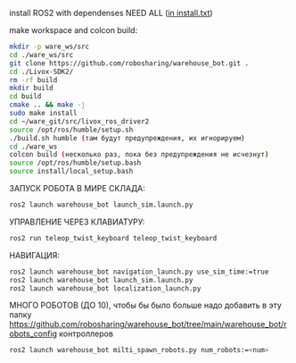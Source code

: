 install ROS2 with dependenses NEED ALL ([in install.txt](https://github.com/robosharing/warehouse_bot/blob/main/install.txt))

make workspace and colcon build:

```bash
mkdir -p ware_ws/src
cd ./ware_ws/src
git clone https://github.com/robosharing/warehouse_bot.git .
cd ./Livox-SDK2/
rm -rf build
mkdir build
cd build
cmake .. && make -j
sudo make install
cd ~/ware_git/src/livox_ros_driver2
source /opt/ros/humble/setup.sh
./build.sh humble (там будут предупреждения, их игнорируем)
cd ./ware_ws
colcon build (несколько раз, пока без предупреждения не исчезнут)
source /opt/ros/humble/setup.bash
source install/local_setup.bash
```

ЗАПУСК РОБОТА В МИРЕ СКЛАДА:

```bash
ros2 launch warehouse_bot launch_sim.launch.py
```

УПРАВЛЕНИЕ ЧЕРЕЗ КЛАВИАТУРУ:

```bash
ros2 run teleop_twist_keyboard teleop_twist_keyboard
```

НАВИГАЦИЯ:

```bash
ros2 launch warehouse_bot navigation_launch.py use_sim_time:=true
ros2 launch warehouse_bot launch_sim.launch.py
ros2 launch warehouse_bot localization_launch.py
```

МНОГО РОБОТОВ  (ДО 10), чтобы бы было больше надо добавить в эту папку https://github.com/robosharing/warehouse_bot/tree/main/warehouse_bot/robots_config контроллеров

```bash
ros2 launch warehouse_bot milti_spawn_robots.py num_robots:=<num>
```
